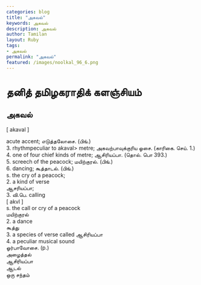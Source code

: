 ```yaml
---  
categories: blog  
title: "அகவல்"
keywords: அகவல்  
description: அகவல்
author: Tamilan  
layout: Ruby  
tags:     
- அகவல்
permalink: "அகவல்"  
featured: /images/noolkal_96_6.png  
--- 
```

# தனித் தமிழகராதிக் களஞ்சியம்
## அகவல்

[ akaval ]  
  
acute accent; எடுத்தலோசை. (பிங்.)  
3. rhythmpeculiar to akaval> metre; அகவற்பாவுக்குரிய ஓசை. (காரிகை. செய். 1.)  
4. one of four chief kinds of metre; ஆசிரியப்பா. (தொல். பொ 393.)  
5. screech of the peacock; மயிற்குரல். (பிங்.)  
6. dancing; கூத்தாடல். (பிங்.)  
s. the cry of a peacock;  
2. a kind of verse  
ஆசரியப்பா;  
3. வி.பெ. calling  
[ akvl ]  
s. the call or cry of a peacock  
மயிற்குரல்  
2. a dance  
கூத்து  
3. a species of verse called ஆசிரியப்பா  
4. a peculiar musical sound  
ஓர்பாவோசை. (p.)  
அழைத்தல்  
ஆசிரியப்பா  
ஆடல்  
ஒரு சந்தம்